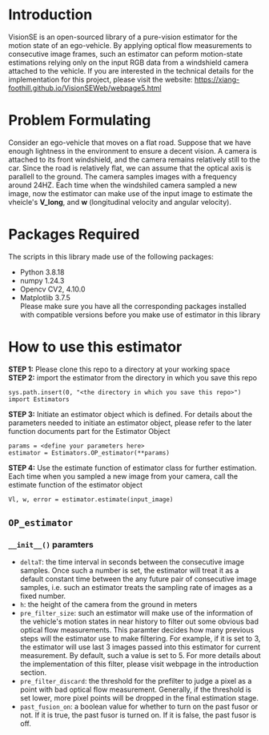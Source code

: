 # Introduction
VisionSE is an open-sourced library of a pure-vision estimator for the motion state of an ego-vehicle. By applying optical flow measurements to consecutive image frames, such an estimator can peform motion-state estimations relying only on the input RGB data from a windshield camera attached to the vehicle. If you are interested in the technical details for the implementation for this project, please visit the website: https://xiang-foothill.github.io/VisionSEWeb/webpage5.html 

# Problem Formulating
Consider an ego-vehicle that moves on a flat road. Suppose that we have enough lightness in the environment to ensure a decent vision. A camera is attached to its front windshield, and the camera remains relatively still to the car. Since the road is relatively flat, we can assume that the optical axis is parallell to the ground. The camera samples images with a frequency around 24HZ. Each time when the windshiled camera sampled a new image, now the estimator can make use of the input image to estimate the vheicle's **V_long**, and **w** (longitudinal velocity and angular velocity).

# Packages Required
The scripts in this library made use of the following packages:
- Python 3.8.18
- numpy 1.24.3
- Opencv CV2, 4.10.0
- Matplotlib 3.7.5  
Please make sure you have all the corresponding packages installed with compatible versions before you make use of estimator in this library  

# How to use this estimator
**STEP 1:** Please clone this repo to a directory at your working space  
**STEP 2:** import the estimator from the directory in which you save this repo
```
sys.path.insert(0, "<the directory in which you save this repo>")    
import Estimators
```
**STEP 3:** Initiate an estimator object which is defined. For details about the parameters needed to initiate an estimator object, please refer to the later function documents part for the Estimator Object  
```
params = <define your parameters here>
estimator = Estimators.OP_estimator(**params)
```
**STEP 4:** Use the estimate function of estimator class for further estimation. Each time when you sampled a new image from your camera, call the estimate function of the estimator object
```
Vl, w, error = estimator.estimate(input_image)
```

## `OP_estimator`
### `__init__()` paramters
- `deltaT`: the time interval in seconds between the consecutive image samples. Once such a number is set, the estimator will treat it as a default constant time between the any future pair of consecutive image samples, i.e. such an estimator treats the sampling rate of images as a fixed number.
- `h`: the height of the camera from the ground in meters
- `pre_filter_size`: such an estimator will make use of the information of the vehicle's motion states in near history to filter out some obvious bad optical flow measurements. This paramter decides how many previous steps will the estimator use to make filtering. For example, if it is set to 3, the estimator will use last 3 images passed into this estimator for current measurement. By default, such a value is set to 5. For more details about the implementation of this filter, please visit webpage in the introduction section.
- `pre_filter_discard`: the threshold for the prefilter to judge a pixel as a point with bad optical flow measurement. Generally, if the threshold is set lower, more pixel points will be dropped in the final estimation stage.
-  `past_fusion_on`: a boolean value for whether to turn on the past fusor or not. If it is true, the past fusor is turned on. If it is false, the past fusor is off. 





